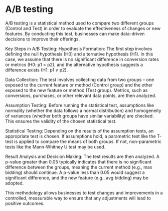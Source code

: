 # A/B testing

A/B testing is a statistical method used to compare two different groups (Control and Test) in order to evaluate the effectiveness of changes or new features. 
By conducting this test, businesses can make data-driven decisions to improve their offerings.

Key Steps in A/B Testing:
Hypothesis Formation: The first step involves defining the null hypothesis (H0) and alternative hypothesis (H1). 
In this case, we assume that there is no significant difference in conversion rates or metrics (H0: p1 = p2), and the alternative hypothesis suggests a difference exists (H1: p1 ≠ p2).

Data Collection: The test involves collecting data from two groups – one exposed to the current feature or method (Control group) and the other exposed to the new feature or method (Test group). 
Metrics, such as conversions, purchases, or other relevant data points, are then analyzed.

Assumption Testing: Before running the statistical test, assumptions like normality (whether the data follows a normal distribution) and homogeneity of variances (whether both groups have similar variability) are checked. 
This ensures the validity of the chosen statistical test.

Statistical Testing: Depending on the results of the assumption tests, an appropriate test is chosen. 
If assumptions hold, a parametric test like the T-test is applied to compare the means of both groups. 
If not, non-parametric tests like the Mann-Whitney U test may be used.

Result Analysis and Decision Making: The test results are then analyzed. 
A p-value greater than 0.05 typically indicates that there is no significant difference between the groups, meaning the current method (e.g., max bidding) should continue. 
A p-value less than 0.05 would suggest a significant difference, and the new feature (e.g., avg bidding) may be adopted.

This methodology allows businesses to test changes and improvements in a controlled, measurable way to ensure that any adjustments will lead to positive outcomes.
